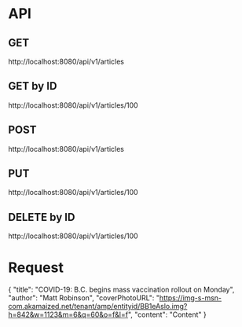 # API

## GET
http://localhost:8080/api/v1/articles
## GET by ID
http://localhost:8080/api/v1/articles/100

## POST
http://localhost:8080/api/v1/articles

## PUT
http://localhost:8080/api/v1/articles/100

## DELETE by ID
http://localhost:8080/api/v1/articles/100

# Request
{
"title": "COVID-19: B.C. begins mass vaccination rollout on Monday",
"author": "Matt Robinson",
"coverPhotoURL": "https://img-s-msn-com.akamaized.net/tenant/amp/entityid/BB1eAslo.img?h=842&w=1123&m=6&q=60&o=f&l=f",
"content": "Content"
}